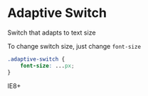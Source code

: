 Adaptive Switch
===============

Switch that adapts to text size

To change switch size, just change `font-size`

```css
.adaptive-switch {
	font-size: ...px;
}
```

IE8+
